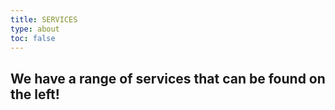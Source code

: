 ```yaml
---
title: SERVICES
type: about
toc: false
---
```


## We have a range of services that can be found on the left!